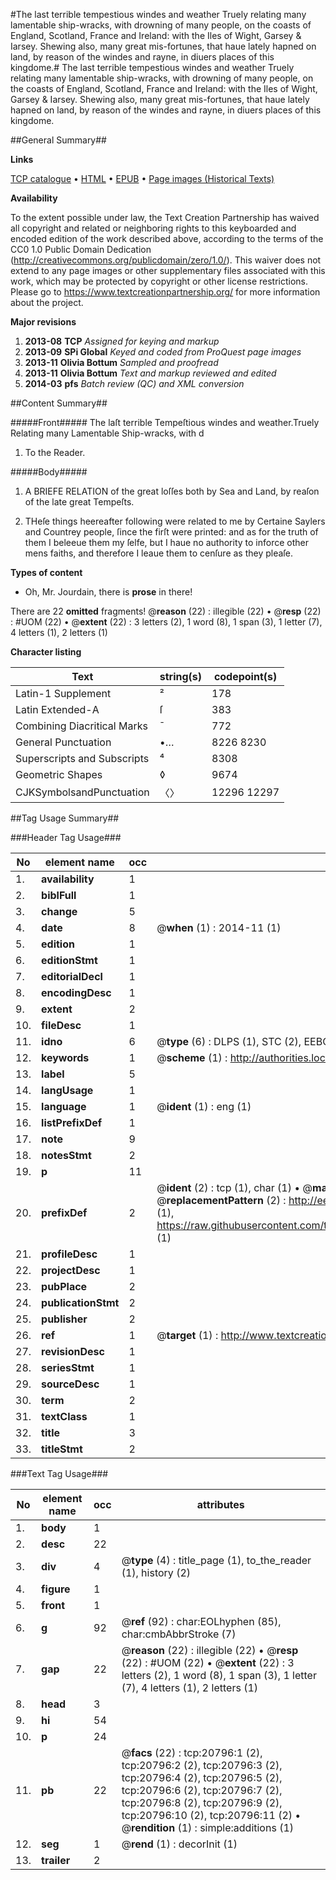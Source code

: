 #The last terrible tempestious windes and weather Truely relating many lamentable ship-wracks, with drowning of many people, on the coasts of England, Scotland, France and Ireland: with the Iles of Wight, Garsey & Iarsey. Shewing also, many great mis-fortunes, that haue lately hapned on land, by reason of the windes and rayne, in diuers places of this kingdome.#
The last terrible tempestious windes and weather Truely relating many lamentable ship-wracks, with drowning of many people, on the coasts of England, Scotland, France and Ireland: with the Iles of Wight, Garsey & Iarsey. Shewing also, many great mis-fortunes, that haue lately hapned on land, by reason of the windes and rayne, in diuers places of this kingdome.

##General Summary##

**Links**

[TCP catalogue](http://www.ota.ox.ac.uk/tcp/)  • 
[HTML](http://tei.it.ox.ac.uk/tcp/Texts-HTML/free/A15/A15572.html)  • 
[EPUB](http://tei.it.ox.ac.uk/tcp/Texts-EPUB/free/A15/A15572.epub) • 
[Page images (Historical Texts)](https://historicaltexts.jisc.ac.uk/eebo-99855309e)

**Availability**

To the extent possible under law, the Text Creation Partnership has waived all copyright and related or neighboring rights to this keyboarded and encoded edition of the work described above, according to the terms of the CC0 1.0 Public Domain Dedication (http://creativecommons.org/publicdomain/zero/1.0/). This waiver does not extend to any page images or other supplementary files associated with this work, which may be protected by copyright or other license restrictions. Please go to https://www.textcreationpartnership.org/ for more information about the project.

**Major revisions**

1. __2013-08__ __TCP__ *Assigned for keying and markup*
1. __2013-09__ __SPi Global__ *Keyed and coded from ProQuest page images*
1. __2013-11__ __Olivia Bottum__ *Sampled and proofread*
1. __2013-11__ __Olivia Bottum__ *Text and markup reviewed and edited*
1. __2014-03__ __pfs__ *Batch review (QC) and XML conversion*

##Content Summary##

#####Front#####
The laſt terrible Tempeſtious windes and weather.Truely Relating many Lamentable Ship-wracks, with d
1. To the Reader.

#####Body#####

1. A BRIEFE RELATION of the great loſſes both by Sea and Land, by reaſon of the late great Tempeſts.

1. THeſe things heereafter following were related to me by Certaine Saylers and Countrey people, ſince the firſt were printed: and as for the truth of them I beleeue them my ſelfe, but I haue no authority to inforce other mens faiths, and therefore I leaue them to cenſure as they pleaſe.

**Types of content**

  * Oh, Mr. Jourdain, there is **prose** in there!

There are 22 **omitted** fragments! 
 @__reason__ (22) : illegible (22)  •  @__resp__ (22) : #UOM (22)  •  @__extent__ (22) : 3 letters (2), 1 word (8), 1 span (3), 1 letter (7), 4 letters (1), 2 letters (1)

**Character listing**


|Text|string(s)|codepoint(s)|
|---|---|---|
|Latin-1 Supplement|²|178|
|Latin Extended-A|ſ|383|
|Combining             Diacritical Marks|̄|772|
|General Punctuation|•…|8226 8230|
|Superscripts             and Subscripts|⁴|8308|
|Geometric Shapes|◊|9674|
|CJKSymbolsandPunctuation|〈〉|12296 12297|

##Tag Usage Summary##

###Header Tag Usage###

|No|element name|occ|attributes|
|---|---|---|---|
|1.|__availability__|1||
|2.|__biblFull__|1||
|3.|__change__|5||
|4.|__date__|8| @__when__ (1) : 2014-11 (1)|
|5.|__edition__|1||
|6.|__editionStmt__|1||
|7.|__editorialDecl__|1||
|8.|__encodingDesc__|1||
|9.|__extent__|2||
|10.|__fileDesc__|1||
|11.|__idno__|6| @__type__ (6) : DLPS (1), STC (2), EEBO-CITATION (1), PROQUEST (1), VID (1)|
|12.|__keywords__|1| @__scheme__ (1) : http://authorities.loc.gov/ (1)|
|13.|__label__|5||
|14.|__langUsage__|1||
|15.|__language__|1| @__ident__ (1) : eng (1)|
|16.|__listPrefixDef__|1||
|17.|__note__|9||
|18.|__notesStmt__|2||
|19.|__p__|11||
|20.|__prefixDef__|2| @__ident__ (2) : tcp (1), char (1)  •  @__matchPattern__ (2) : ([0-9\-]+):([0-9IVX]+) (1), (.+) (1)  •  @__replacementPattern__ (2) : http://eebo.chadwyck.com/downloadtiff?vid=$1&page=$2 (1), https://raw.githubusercontent.com/textcreationpartnership/Texts/master/tcpchars.xml#$1 (1)|
|21.|__profileDesc__|1||
|22.|__projectDesc__|1||
|23.|__pubPlace__|2||
|24.|__publicationStmt__|2||
|25.|__publisher__|2||
|26.|__ref__|1| @__target__ (1) : http://www.textcreationpartnership.org/docs/. (1)|
|27.|__revisionDesc__|1||
|28.|__seriesStmt__|1||
|29.|__sourceDesc__|1||
|30.|__term__|2||
|31.|__textClass__|1||
|32.|__title__|3||
|33.|__titleStmt__|2||


###Text Tag Usage###

|No|element name|occ|attributes|
|---|---|---|---|
|1.|__body__|1||
|2.|__desc__|22||
|3.|__div__|4| @__type__ (4) : title_page (1), to_the_reader (1), history (2)|
|4.|__figure__|1||
|5.|__front__|1||
|6.|__g__|92| @__ref__ (92) : char:EOLhyphen (85), char:cmbAbbrStroke (7)|
|7.|__gap__|22| @__reason__ (22) : illegible (22)  •  @__resp__ (22) : #UOM (22)  •  @__extent__ (22) : 3 letters (2), 1 word (8), 1 span (3), 1 letter (7), 4 letters (1), 2 letters (1)|
|8.|__head__|3||
|9.|__hi__|54||
|10.|__p__|24||
|11.|__pb__|22| @__facs__ (22) : tcp:20796:1 (2), tcp:20796:2 (2), tcp:20796:3 (2), tcp:20796:4 (2), tcp:20796:5 (2), tcp:20796:6 (2), tcp:20796:7 (2), tcp:20796:8 (2), tcp:20796:9 (2), tcp:20796:10 (2), tcp:20796:11 (2)  •  @__rendition__ (1) : simple:additions (1)|
|12.|__seg__|1| @__rend__ (1) : decorInit (1)|
|13.|__trailer__|2||

